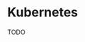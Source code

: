 # Kubernetes

<!--
https://www.linkedin.com/learning/kubernetes-microservices/tracing-issues-with-jaeger
https://www.linkedin.com/learning/learning-kubernetes/what-is-kubernetes
-->

TODO
